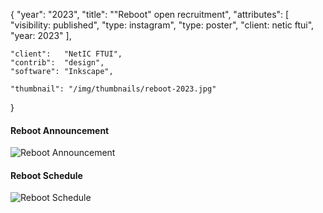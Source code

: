 {
	"year": "2023",
	"title": "\"Reboot\" open recruitment",
	"attributes": [
		"visibility: published",
		"type: instagram",
		"type: poster",
		"client: netic ftui",
		"year: 2023"
	],
	
	"client":   "NetIC FTUI",
	"contrib":  "design",
	"software": "Inkscape",
	
	"thumbnail": "/img/thumbnails/reboot-2023.jpg"
}

#### Reboot Announcement

![Reboot Announcement](/img/portfolio/5.png)

#### Reboot Schedule

![Reboot Schedule](/img/portfolio/7.png)
